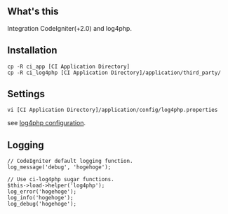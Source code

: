 ## What's this
Integration CodeIgniter(+2.0) and log4php.

## Installation
	cp -R ci_app [CI Application Directory]
	cp -R ci_log4php [CI Application Directory]/application/third_party/

## Settings
	vi [CI Application Directory]/application/config/log4php.properties

see [log4php configuration](http://logging.apache.org/log4php/docs/configuration.html).

## Logging
	// CodeIgniter default logging function.
	log_message('debug', 'hogehoge');
	
	// Use ci-log4php sugar functions.
	$this->load->helper('log4php');
	log_error('hogehoge');
	log_info('hogehoge');
	log_debug('hogehoge');
